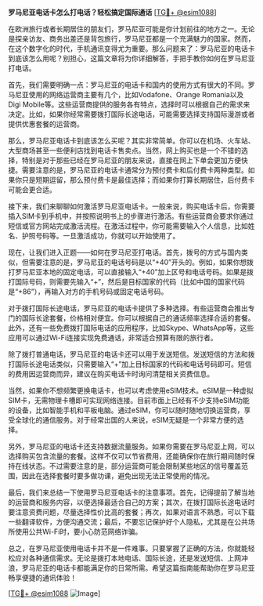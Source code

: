 **罗马尼亚电话卡怎么打电话？轻松搞定国际通话** [[TG💪+ @esim1088](https://t.me/s/esim1088)]

在欧洲旅行或者长期居住的朋友们，罗马尼亚可能是你计划前往的地方之一。无论是探亲访友、商务出差还是背包旅行，罗马尼亚都是一个充满魅力的国家。然而，在这个数字化的时代，手机通讯变得尤为重要。那么问题来了：罗马尼亚的电话卡到底该怎么用呢？别担心，这篇文章将为你详细解答，手把手教你如何在罗马尼亚打电话。

首先，我们需要明确一点：罗马尼亚的电话卡和国内的使用方式有很大的不同。罗马尼亚使用的网络运营商主要有几个，比如Vodafone、Orange Romania以及Digi Mobile等。这些运营商提供的服务各有特点，选择时可以根据自己的需求来决定。比如，如果你经常需要拨打国际长途电话，可能需要选择支持国际漫游或者提供优惠套餐的运营商。

那么，罗马尼亚电话卡到底该怎么买呢？其实非常简单。你可以在机场、火车站、大型商场甚至一些便利店找到电话卡售卖点。当然，网上购买也是一个不错的选择，特别是对于那些已经在罗马尼亚的朋友来说，直接在网上下单会更加方便快捷。需要注意的是，罗马尼亚的电话卡通常分为预付费卡和后付费卡两种类型。如果你只是短期逗留，那么预付费卡是最佳选择；而如果你打算长期居住，后付费卡可能会更合适。

接下来，我们来聊聊如何激活罗马尼亚电话卡。一般来说，购买电话卡后，你需要插入SIM卡到手机中，并按照说明书上的步骤进行激活。有些运营商会要求你通过短信或官方网站完成激活流程。在激活过程中，你可能需要输入个人信息，比如姓名、护照号码等。一旦激活成功，你就可以开始使用了。

现在，让我们进入正题——如何在罗马尼亚打电话。首先，拨号的方式与国内类似，但需要注意的是，罗马尼亚的电话号码是以“+40”开头的。例如，如果你想拨打罗马尼亚本地的固定电话，可以直接输入“+40”加上区号和电话号码。如果是拨打国际号码，则需要先输入“+”，然后是目标国家的代码（比如中国的国家代码是“+86”），再输入对方的手机号码或固定电话号码。

对于拨打国际长途电话，罗马尼亚的电话卡提供了多种选择。有些运营商会推出专门的国际长途套餐，价格相对便宜。你可以根据自己的通话频率选择合适的套餐。此外，还有一些免费拨打国际电话的应用程序，比如Skype、WhatsApp等，这些应用可以通过Wi-Fi连接实现免费通话，非常适合预算有限的旅行者。

除了拨打普通电话，罗马尼亚的电话卡还可以用于发送短信。发送短信的方法和拨打国际长途电话类似，只需要输入“+”加上目标国家的代码和电话号码即可。短信的费用因运营商而异，建议在购买电话卡时询问清楚相关资费信息。

当然，如果你不想频繁更换电话卡，也可以考虑使用eSIM技术。eSIM是一种虚拟SIM卡，无需物理卡槽即可实现网络连接。目前市面上已经有不少支持eSIM功能的设备，比如智能手机和平板电脑。通过eSIM，你可以随时随地切换运营商，享受全球化的通信服务。对于经常出国的人来说，eSIM无疑是一个非常方便的选择。

另外，罗马尼亚的电话卡还支持数据流量服务。如果你需要在罗马尼亚上网，可以选择购买包含流量的套餐。这样不仅可以节省费用，还能确保你在旅行期间随时保持在线状态。不过需要注意的是，部分运营商可能会限制某些地区的信号覆盖范围，因此在选择套餐时要多做功课，避免出现无法正常使用的情况。

最后，我们来总结一下使用罗马尼亚电话卡的注意事项。首先，记得提前了解当地的运营商和服务内容，以便选择最适合自己的方案；其次，在拨打国际长途电话时要注意资费问题，尽量选择性价比高的套餐；再次，如果对语言不熟悉，可以下载一些翻译软件，方便沟通交流；最后，不要忘记保护好个人隐私，尤其是在公共场所使用公共Wi-Fi时，要小心防范网络诈骗。

总之，在罗马尼亚使用电话卡并不是一件难事。只要掌握了正确的方法，你就能轻松应对各种通信需求。无论是拨打本地电话、国际长途，还是发送短信、上网冲浪，罗马尼亚的电话卡都能满足你的日常所需。希望这篇指南能帮助你在罗马尼亚畅享便捷的通讯体验！

[[TG💪+ @esim1088](https://t.me/s/esim1088) ![Image](https://i.postimg.cc/4NQfJmqS/Snipaste-2025-05-13-00-14-12.png)]